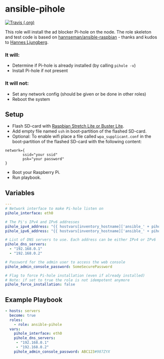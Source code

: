 # ansible-pihole

[![Travis (.org)](https://api.travis-ci.com/BjoernCFischer/ansible-pihole.svg?branch=master)](https://travis-ci.com/github/BjoernCFischer/ansible-pihole)

This role will install the ad blocker Pi-hole on the node. The role skeleton and test code is based on [hannseman/ansible-raspbian](https://github.com/hannseman/ansible-raspbian) - thanks and kudos to [Hannes Ljungberg](https://github.com/hannseman).

### It will:

 * Determine if Pi-hole is already installed (by calling `pihole -v`)
 * Install Pi-hole if not present

### It will not:

 * Set any network config (should be given or be done in other roles)
 * Reboot the system

## Setup
* Flash SD-card with [Raspbian Stretch  Lite or Buster Lite](https://www.raspberrypi.org/documentation/installation/installing-images/mac.md).
* Add empty file named `ssh` in boot-partition of the flashed SD-card.
* Optional: To enable wifi place a file called `wpa_supplicant.conf` in the boot-partition of the flashed SD-card with the following content:
```
network={
        ssid="your ssid"
        psk="your password"
}
```
* Boot your Raspberry Pi.
* Run playbook.

## Variables

```yaml
---
# Network interface to make Pi-hole listen on
pihole_interface: eth0

# The Pi's IPv4 and IPv6 addresses
pihole_ipv4_address: "{{ hostvars[inventory_hostname]['ansible_' + pihole_interface]['ipv4']['address'] }}/24"
pihole_ipv6_address: "{{ hostvars[inventory_hostname]['ansible_' + pihole_interface]['ipv6'][0]['address'] }}"

# List of DNS servers to use. Each address can be either IPv4 or IPv6
pihole_dns_servers:
  - "192.168.0.1"
  - "192.168.0.2"

# Password for the admin user to access the web console
pihole_admin_console_password: SomeSecurePassword

# Flag to force Pi-hole installation (even if already installed)
# Note: if set to true the role is not idempotent anymore
pihole_force_installation: false
```

## Example Playbook
```yaml
- hosts: servers
  become: true
  roles:
    - role: ansible-pihole
  vars:
    pihole_interface: eth0
    pihole_dns_servers:
     - "192.168.0.1"
     - "192.168.0.2"
    pihole_admin_console_password: ABC123#987ZYX
```
